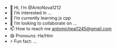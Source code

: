 - 👋 Hi, I’m @AntoNova1212
- 👀 I’m interested in ...
- 🌱 I’m currently learning js cpp
- 💞️ I’m looking to collaborate on ...
- 📫 How to reach me antomicheal1245@gmail.com
- 😄 Pronouns: He/Him  
- ⚡ Fun fact: ...

<!---
AntoNova1212/AntoNova1212 is a ✨ special ✨ repository because its `README.md` (this file) appears on your GitHub profile.
You can click the Preview link to take a look at your changes.
--->
